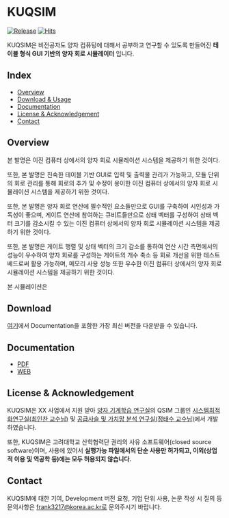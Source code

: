 # KUQSIM
[![Release](https://img.shields.io/github/release/KU-QML-temp/KUQSIM.svg?style=popout-square)](https://github.com/KU-QML-temp/KUQSIM/releases)
[![Hits](https://hits.seeyoufarm.com/api/count/incr/badge.svg?url=https://github.com/KU-QML-temp/KUQSIM)](https://hits.seeyoufarm.com)

KUQSIM은 비전공자도 양자 컴퓨팅에 대해서 공부하고 연구할 수 있도록 만들어진 **테이블 형식 GUI 기반의 양자 회로 시뮬레이터** 입니다.

## Index
- [Overview](#Overview)
- [Download & Usage](#Download)
- [Documentation](#Documentation)
- [License & Acknowledgement](#License)
- [Contact](#Contact)

## Overview
본 발명은 이진 컴퓨터 상에서의 양자 회로 시뮬레이션 시스템을 제공하기 위한 것이다. 

또한, 본 발명은 친숙한 테이블 기반 GUI로 입력 및 출력물 관리가 가능하고, 모듈 단위의 회로 관리를 통해 회로의 추가 및 수정이 용이한 이진 컴퓨터 상에서의 양자 회로 시뮬레이션 시스템을 제공하기 위한 것이다. 

또한, 본 발명은 양자 회로 연산에 필수적인 요소들만으로 GUI를 구축하여 시인성과 가독성이 좋으며, 게이트 연산에 참여하는 큐비트들만으로 상태 벡터를 구성하여 상태 벡터 크기를 감소시킬 수 있는 이진 컴퓨터 상에서의 양자 회로 시뮬레이션 시스템을 제공하기 위한 것이다. 

또한, 본 발명은 게이트 행렬 및 상태 벡터의 크기 감소를 통하여 연산 시간 측면에서의 성능이 우수하여 양자 회로를 구성하는 게이트의 개수 축소 등 회로 개선을 위한 테스트베드로써 활용 가능하며, 메모리 사용 성능 또한 우수한 이진 컴퓨터 상에서의 양자 회로 시뮬레이션 시스템을 제공하기 위한 것이다.   

본 시뮬레이션은 

## Download
[여기](https://github.com/KU-QML-temp/KUQSIM/releases)에서 Documentation을 포함한 가장 최신 버전을 다운받을 수 있습니다.

## Documentation
- [PDF]()
- [WEB]()

## License & Acknowledgement

KUQSIM은 XX 사업에서 지원 받아 [양자 기계학습 연구실](https://savanna.korea.ac.kr/~qml_lab/)의 QSIM 그룹인 [시스템최적화연구실(최인찬 교수님)](https://optlab.korea.ac.kr/) 및 [공급사슬 및 가치망 분석 연구실(정태수 교수님)](http://savanna.korea.ac.kr/wp/)에서 개발하였습니다.

또한, KUQSIM은 고려대학교 산학협력단 권리의 사유 소프트웨어(closed source software)이며, 사용에 있어서 **실행가능 파일에서의 단순 사용만 허가되고, 이외(상업적 이용 및 역공학 등)에는 모두 허용되지 않습니다.**

## Contact

KUQSIM에 대한 기여, Development 버전 요청, 기업 단위 사용, 논문 작성 시 질의 등 문의사항은 frank3217@korea.ac.kr로 문의주시기 바랍니다.

